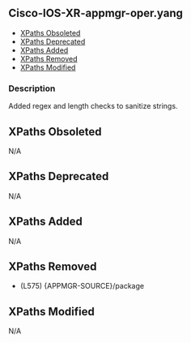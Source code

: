 ## Cisco-IOS-XR-appmgr-oper.yang

- [XPaths Obsoleted](#xpaths-obsoleted)
- [XPaths Deprecated](#xpaths-deprecated)
- [XPaths Added](#xpaths-added)
- [XPaths Removed](#xpaths-removed)
- [XPaths Modified](#xpaths-modified)

### Description

Added regex and length checks to sanitize strings.

## XPaths Obsoleted

N/A

## XPaths Deprecated

N/A

## XPaths Added

N/A

## XPaths Removed

- (L575)	{APPMGR-SOURCE}/package

## XPaths Modified

N/A

